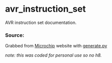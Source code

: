 # avr_instruction_set
AVR instruction set documentation.

### Source:
Grabbed from [Microchip](https://www.microchip.com/) website with [generate.py](generate.py)

*note: this was coded for personal use so no h8.*
